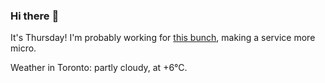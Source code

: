 ### Hi there :wave:

It's Thursday! I'm probably working for [this bunch](https://github.com/kohofinancial), making a service more micro.

Weather in Toronto: partly cloudy, at +6°C.
